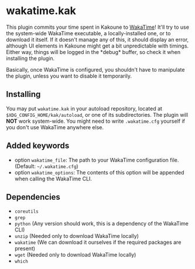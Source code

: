 # wakatime.kak

This plugin commits your time spent in Kakoune to [WakaTime](https://wakatime.com)!
It'll try to use the system-wide WakaTime executable, a locally-installed one, or to download it itself. If it doesn't manage any of this, it should
display an error, although UI elements in Kakoune might get a bit unpredictable with timings. Either way, things will be logged in
the \*debug\* buffer, so check it when installing the plugin.

Basically, once WakaTime is configured, you shouldn't have to manipulate the plugin, unless you want to disable it temporarily.

## Installing

You may put `wakatime.kak` in your autoload repository, located at `$XDG_CONFIG_HOME/kak/autoload`, or one of its subdirectories.
The plugin will **NOT** work system-wide.
You might need to write `.wakatime.cfg` yourself if you don't use WakaTime anywhere else.

## Added keywords

 - option `wakatime_file`: The path to your WakaTime configuration file. (Default: `~/.wakatime.cfg`)
 - option `wakatime_options`: The contents of this option will be appended when calling the WakaTime CLI.

## Dependencies

 - `coreutils`
 - `grep`
 - `python` (Any version should work, this is a dependency of the WakaTime CLI)
 - `unzip` (Needed only to download WakaTime locally)
 - `wakatime` (We can download it ourselves if the required packages are present)
 - `wget` (Needed only to download WakaTime locally)
 - `which`
